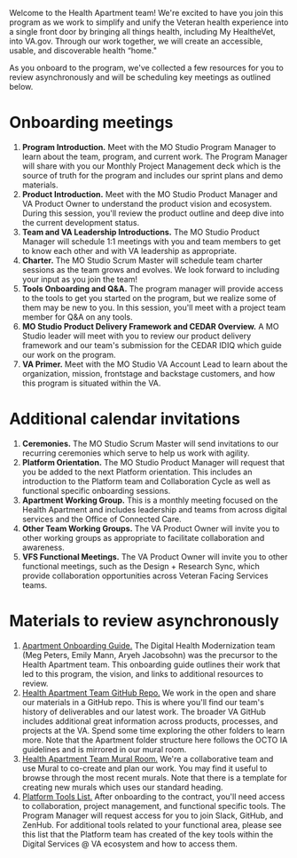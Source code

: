 Welcome to the Health Apartment team! We're excited to have you join this program as we work to simplify and unify the Veteran health experience into a single front door by bringing all things health, including My HealtheVet, into VA.gov. Through our work together, we will create an accessible, usable, and discoverable health “home."


As you onboard to the program, we've collected a few resources for you to review asynchronously and will be scheduling key meetings as outlined below.


# Onboarding meetings
1. **Program Introduction.** Meet with the MO Studio Program Manager to learn about the team, program, and current work. The Program Manager will share with you our Monthly Project Management deck which is the source of truth for the program and includes our sprint plans and demo materials.  
2. **Product Introduction.** Meet with the MO Studio Product Manager and VA Product Owner to understand the product vision and ecosystem. During this session, you'll review the product outline and deep dive into the current development status. 
3. **Team and VA Leadership Introductions.** The MO Studio Product Manager will schedule 1:1 meetings with you and team members to get to know each other and with VA leadership as appropriate. 
4. **Charter.** The MO Studio Scrum Master will schedule team charter sessions as the team grows and evolves. We look forward to including your input as you join the team! 
5. **Tools Onboarding and Q&A.** The program manager will provide access to the tools to get you started on the program, but we realize some of them may be new to you. In this session, you'll meet with a project team member for Q&A on any tools. 
6. **MO Studio Product Delivery Framework and CEDAR Overview.** A MO Studio leader will meet with you to review our product delivery framework and our team's submission for the CEDAR IDIQ which guide our work on the program. 
7. **VA Primer.** Meet with the MO Studio VA Account Lead to learn about the organization, mission, frontstage and backstage customers, and how this program is situated within the VA.


# Additional calendar invitations
1. **Ceremonies.** The MO Studio Scrum Master will send invitations to our recurring ceremonies which serve to help us work with agility. 
2. **Platform Orientation.** The MO Studio Product Manager will request that you be added to the next Platform orientation. This includes an introduction to the Platform team and Collaboration Cycle as well as functional specific onboarding sessions. 
3. **Apartment Working Group.** This is a monthly meeting focused on the Health Apartment and includes leadership and teams from across digital services and the Office of Connected Care. 
4. **Other Team Working Groups.** The VA Product Owner will invite you to other working groups as appropriate to facilitate collaboration and awareness. 
5. **VFS Functional Meetings.** The VA Product Owner will invite you to other functional meetings, such as the Design + Research Sync, which provide collaboration opportunities across Veteran Facing Services teams.


# Materials to review asynchronously
1. [Apartment Onboarding Guide.](https://github.com/department-of-veterans-affairs/va.gov-team/blob/master/products/health-care/digital-health-modernization/onboarding.md) The Digital Health Modernization team (Meg Peters, Emily Mann, Aryeh Jacobsohn) was the precursor to the Health Apartment team. This onboarding guide outlines their work that led to this program, the vision, and links to additional resources to review.
2. [Health Apartment Team GitHub Repo.](https://github.com/department-of-veterans-affairs/va.gov-team/tree/master/products/health-care/health-apartment) We work in the open and share our materials in a GitHub repo. This is where you'll find our team's history of deliverables and our latest work. The broader VA GitHub includes additional great information across products, processes, and projects at the VA. Spend some time exploring the other folders to learn more. Note that the Apartment folder structure here follows the OCTO IA guidelines and is mirrored in our mural room. 
3. [Health Apartment Team Mural Room.](https://app.mural.co/t/innovationboards1199/r/1631551671896) We're a collaborative team and use Mural to co-create and plan our work. You may find it useful to browse through the most recent murals. Note that there is a template for creating new murals which uses our standard heading. 
4. [Platform Tools List.](https://depo-platform-documentation.scrollhelp.site/getting-started/Platform-tools.1872855066.html) After onboarding to the contract, you'll need access to collaboration, project management, and functional specific tools. The Program Manager will request access for you to join Slack, GitHub, and ZenHub. For additional tools related to your functional area, please see this list that the Platform team has created of the key tools within the Digital Services @ VA ecosystem and how to access them.  


